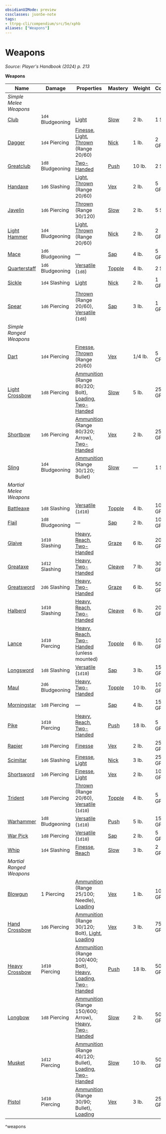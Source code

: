 ```yaml
---
obsidianUIMode: preview
cssclasses: json5e-note
tags:
- ttrpg-cli/compendium/src/5e/xphb
aliases: ["Weapons"]
---
```

# Weapons
*Source: Player's Handbook (2024) p. 213* 

**Weapons**

| Name | Damage | Properties | Mastery | Weight | Cost |
|------|--------|------------|---------|--------|------|
| *Simple Melee Weapons* |
| [Club](Misc%20Files/CLI/compendium/items/club-xphb.md) | `1d4` Bludgeoning | [Light](Misc%20Files/CLI/rules/item-properties.md#Light) | [Slow](Misc%20Files/CLI/rules/item-mastery.md#Slow) | 2 lb. | 1 SP |
| [Dagger](Misc%20Files/CLI/compendium/items/dagger-xphb.md) | `1d4` Piercing | [Finesse](Misc%20Files/CLI/rules/item-properties.md#Finesse), [Light](Misc%20Files/CLI/rules/item-properties.md#Light), [Thrown](Misc%20Files/CLI/rules/item-properties.md#Thrown) (Range 20/60) | [Nick](Misc%20Files/CLI/rules/item-mastery.md#Nick) | 1 lb. | 2 GP |
| [Greatclub](Misc%20Files/CLI/compendium/items/greatclub-xphb.md) | `1d8` Bludgeoning | [Two-Handed](Misc%20Files/CLI/rules/item-properties.md#Two-Handed) | [Push](Misc%20Files/CLI/rules/item-mastery.md#Push) | 10 lb. | 2 SP |
| [Handaxe](Misc%20Files/CLI/compendium/items/handaxe-xphb.md) | `1d6` Slashing | [Light](Misc%20Files/CLI/rules/item-properties.md#Light), [Thrown](Misc%20Files/CLI/rules/item-properties.md#Thrown) (Range 20/60) | [Vex](Misc%20Files/CLI/rules/item-mastery.md#Vex) | 2 lb. | 5 GP |
| [Javelin](Misc%20Files/CLI/compendium/items/javelin-xphb.md) | `1d6` Piercing | [Thrown](Misc%20Files/CLI/rules/item-properties.md#Thrown) (Range 30/120) | [Slow](Misc%20Files/CLI/rules/item-mastery.md#Slow) | 2 lb. | 5 SP |
| [Light Hammer](Misc%20Files/CLI/compendium/items/light-hammer-xphb.md) | `1d4` Bludgeoning | [Light](Misc%20Files/CLI/rules/item-properties.md#Light), [Thrown](Misc%20Files/CLI/rules/item-properties.md#Thrown) (Range 20/60) | [Nick](Misc%20Files/CLI/rules/item-mastery.md#Nick) | 2 lb. | 2 GP |
| [Mace](Misc%20Files/CLI/compendium/items/mace-xphb.md) | `1d6` Bludgeoning | — | [Sap](Misc%20Files/CLI/rules/item-mastery.md#Sap) | 4 lb. | 5 GP |
| [Quarterstaff](Misc%20Files/CLI/compendium/items/quarterstaff-xphb.md) | `1d6` Bludgeoning | [Versatile](Misc%20Files/CLI/rules/item-properties.md#Versatile) (`1d8`) | [Topple](Misc%20Files/CLI/rules/item-mastery.md#Topple) | 4 lb. | 2 SP |
| [Sickle](Misc%20Files/CLI/compendium/items/sickle-xphb.md) | `1d4` Slashing | [Light](Misc%20Files/CLI/rules/item-properties.md#Light) | [Nick](Misc%20Files/CLI/rules/item-mastery.md#Nick) | 2 lb. | 1 GP |
| [Spear](Misc%20Files/CLI/compendium/items/spear-xphb.md) | `1d6` Piercing | [Thrown](Misc%20Files/CLI/rules/item-properties.md#Thrown) (Range 20/60), [Versatile](Misc%20Files/CLI/rules/item-properties.md#Versatile) (`1d8`) | [Sap](Misc%20Files/CLI/rules/item-mastery.md#Sap) | 3 lb. | 1 GP |
| *Simple Ranged Weapons* |
| [Dart](Misc%20Files/CLI/compendium/items/dart-xphb.md) | `1d4` Piercing | [Finesse](Misc%20Files/CLI/rules/item-properties.md#Finesse), [Thrown](Misc%20Files/CLI/rules/item-properties.md#Thrown) (Range 20/60) | [Vex](Misc%20Files/CLI/rules/item-mastery.md#Vex) | 1/4 lb. | 5 CP |
| [Light Crossbow](Misc%20Files/CLI/compendium/items/light-crossbow-xphb.md) | `1d8` Piercing | [Ammunition](Misc%20Files/CLI/rules/item-properties.md#Ammunition) (Range 80/320; Bolt), [Loading](Misc%20Files/CLI/rules/item-properties.md#Loading), [Two-Handed](Misc%20Files/CLI/rules/item-properties.md#Two-Handed) | [Slow](Misc%20Files/CLI/rules/item-mastery.md#Slow) | 5 lb. | 25 GP |
| [Shortbow](Misc%20Files/CLI/compendium/items/shortbow-xphb.md) | `1d6` Piercing | [Ammunition](Misc%20Files/CLI/rules/item-properties.md#Ammunition) (Range 80/320; Arrow), [Two-Handed](Misc%20Files/CLI/rules/item-properties.md#Two-Handed) | [Vex](Misc%20Files/CLI/rules/item-mastery.md#Vex) | 2 lb. | 25 GP |
| [Sling](Misc%20Files/CLI/compendium/items/sling-xphb.md) | `1d4` Bludgeoning | [Ammunition](Misc%20Files/CLI/rules/item-properties.md#Ammunition) (Range 30/120; Bullet) | [Slow](Misc%20Files/CLI/rules/item-mastery.md#Slow) | — | 1 SP |
| *Martial Melee Weapons* |
| [Battleaxe](Misc%20Files/CLI/compendium/items/battleaxe-xphb.md) | `1d8` Slashing | [Versatile](Misc%20Files/CLI/rules/item-properties.md#Versatile) (`1d10`) | [Topple](Misc%20Files/CLI/rules/item-mastery.md#Topple) | 4 lb. | 10 GP |
| [Flail](Misc%20Files/CLI/compendium/items/flail-xphb.md) | `1d8` Bludgeoning | — | [Sap](Misc%20Files/CLI/rules/item-mastery.md#Sap) | 2 lb. | 10 GP |
| [Glaive](Misc%20Files/CLI/compendium/items/glaive-xphb.md) | `1d10` Slashing | [Heavy](Misc%20Files/CLI/rules/item-properties.md#Heavy), [Reach](Misc%20Files/CLI/rules/item-properties.md#Reach), [Two-Handed](Misc%20Files/CLI/rules/item-properties.md#Two-Handed) | [Graze](Misc%20Files/CLI/rules/item-mastery.md#Graze) | 6 lb. | 20 GP |
| [Greataxe](Misc%20Files/CLI/compendium/items/greataxe-xphb.md) | `1d12` Slashing | [Heavy](Misc%20Files/CLI/rules/item-properties.md#Heavy), [Two-Handed](Misc%20Files/CLI/rules/item-properties.md#Two-Handed) | [Cleave](Misc%20Files/CLI/rules/item-mastery.md#Cleave) | 7 lb. | 30 GP |
| [Greatsword](Misc%20Files/CLI/compendium/items/greatsword-xphb.md) | `2d6` Slashing | [Heavy](Misc%20Files/CLI/rules/item-properties.md#Heavy), [Two-Handed](Misc%20Files/CLI/rules/item-properties.md#Two-Handed) | [Graze](Misc%20Files/CLI/rules/item-mastery.md#Graze) | 6 lb. | 50 GP |
| [Halberd](Misc%20Files/CLI/compendium/items/halberd-xphb.md) | `1d10` Slashing | [Heavy](Misc%20Files/CLI/rules/item-properties.md#Heavy), [Reach](Misc%20Files/CLI/rules/item-properties.md#Reach), [Two-Handed](Misc%20Files/CLI/rules/item-properties.md#Two-Handed) | [Cleave](Misc%20Files/CLI/rules/item-mastery.md#Cleave) | 6 lb. | 20 GP |
| [Lance](Misc%20Files/CLI/compendium/items/lance-xphb.md) | `1d10` Piercing | [Heavy](Misc%20Files/CLI/rules/item-properties.md#Heavy), [Reach](Misc%20Files/CLI/rules/item-properties.md#Reach), [Two-Handed](Misc%20Files/CLI/rules/item-properties.md#Two-Handed) (unless mounted) | [Topple](Misc%20Files/CLI/rules/item-mastery.md#Topple) | 6 lb. | 10 GP |
| [Longsword](Misc%20Files/CLI/compendium/items/longsword-xphb.md) | `1d8` Slashing | [Versatile](Misc%20Files/CLI/rules/item-properties.md#Versatile) (`1d10`) | [Sap](Misc%20Files/CLI/rules/item-mastery.md#Sap) | 3 lb. | 15 GP |
| [Maul](Misc%20Files/CLI/compendium/items/maul-xphb.md) | `2d6` Bludgeoning | [Heavy](Misc%20Files/CLI/rules/item-properties.md#Heavy), [Two-Handed](Misc%20Files/CLI/rules/item-properties.md#Two-Handed) | [Topple](Misc%20Files/CLI/rules/item-mastery.md#Topple) | 10 lb. | 10 GP |
| [Morningstar](Misc%20Files/CLI/compendium/items/morningstar-xphb.md) | `1d8` Piercing | — | [Sap](Misc%20Files/CLI/rules/item-mastery.md#Sap) | 4 lb. | 15 GP |
| [Pike](Misc%20Files/CLI/compendium/items/pike-xphb.md) | `1d10` Piercing | [Heavy](Misc%20Files/CLI/rules/item-properties.md#Heavy), [Reach](Misc%20Files/CLI/rules/item-properties.md#Reach), [Two-Handed](Misc%20Files/CLI/rules/item-properties.md#Two-Handed) | [Push](Misc%20Files/CLI/rules/item-mastery.md#Push) | 18 lb. | 5 GP |
| [Rapier](Misc%20Files/CLI/compendium/items/rapier-xphb.md) | `1d8` Piercing | [Finesse](Misc%20Files/CLI/rules/item-properties.md#Finesse) | [Vex](Misc%20Files/CLI/rules/item-mastery.md#Vex) | 2 lb. | 25 GP |
| [Scimitar](Misc%20Files/CLI/compendium/items/scimitar-xphb.md) | `1d6` Slashing | [Finesse](Misc%20Files/CLI/rules/item-properties.md#Finesse), [Light](Misc%20Files/CLI/rules/item-properties.md#Light) | [Nick](Misc%20Files/CLI/rules/item-mastery.md#Nick) | 3 lb. | 25 GP |
| [Shortsword](Misc%20Files/CLI/compendium/items/shortsword-xphb.md) | `1d6` Piercing | [Finesse](Misc%20Files/CLI/rules/item-properties.md#Finesse), [Light](Misc%20Files/CLI/rules/item-properties.md#Light) | [Vex](Misc%20Files/CLI/rules/item-mastery.md#Vex) | 2 lb. | 10 GP |
| [Trident](Misc%20Files/CLI/compendium/items/trident-xphb.md) | `1d8` Piercing | [Thrown](Misc%20Files/CLI/rules/item-properties.md#Thrown) (Range 20/60), [Versatile](Misc%20Files/CLI/rules/item-properties.md#Versatile) (`1d10`) | [Topple](Misc%20Files/CLI/rules/item-mastery.md#Topple) | 4 lb. | 5 GP |
| [Warhammer](Misc%20Files/CLI/compendium/items/warhammer-xphb.md) | `1d8` Bludgeoning | [Versatile](Misc%20Files/CLI/rules/item-properties.md#Versatile) (`1d10`) | [Push](Misc%20Files/CLI/rules/item-mastery.md#Push) | 5 lb. | 15 GP |
| [War Pick](Misc%20Files/CLI/compendium/items/war-pick-xphb.md) | `1d8` Piercing | [Versatile](Misc%20Files/CLI/rules/item-properties.md#Versatile) (`1d10`) | [Sap](Misc%20Files/CLI/rules/item-mastery.md#Sap) | 2 lb. | 5 GP |
| [Whip](Misc%20Files/CLI/compendium/items/whip-xphb.md) | `1d4` Slashing | [Finesse](Misc%20Files/CLI/rules/item-properties.md#Finesse), [Reach](Misc%20Files/CLI/rules/item-properties.md#Reach) | [Slow](Misc%20Files/CLI/rules/item-mastery.md#Slow) | 3 lb. | 2 GP |
| *Martial Ranged Weapons* |
| [Blowgun](Misc%20Files/CLI/compendium/items/blowgun-xphb.md) | 1 Piercing | [Ammunition](Misc%20Files/CLI/rules/item-properties.md#Ammunition) (Range 25/100; Needle), [Loading](Misc%20Files/CLI/rules/item-properties.md#Loading) | [Vex](Misc%20Files/CLI/rules/item-mastery.md#Vex) | 1 lb. | 10 GP |
| [Hand Crossbow](Misc%20Files/CLI/compendium/items/hand-crossbow-xphb.md) | `1d6` Piercing | [Ammunition](Misc%20Files/CLI/rules/item-properties.md#Ammunition) (Range 30/120; Bolt), [Light](Misc%20Files/CLI/rules/item-properties.md#Light), [Loading](Misc%20Files/CLI/rules/item-properties.md#Loading) | [Vex](Misc%20Files/CLI/rules/item-mastery.md#Vex) | 3 lb. | 75 GP |
| [Heavy Crossbow](Misc%20Files/CLI/compendium/items/heavy-crossbow-xphb.md) | `1d10` Piercing | [Ammunition](Misc%20Files/CLI/rules/item-properties.md#Ammunition) (Range 100/400; Bolt), [Heavy](Misc%20Files/CLI/rules/item-properties.md#Heavy), [Loading](Misc%20Files/CLI/rules/item-properties.md#Loading), [Two-Handed](Misc%20Files/CLI/rules/item-properties.md#Two-Handed) | [Push](Misc%20Files/CLI/rules/item-mastery.md#Push) | 18 lb. | 50 GP |
| [Longbow](Misc%20Files/CLI/compendium/items/longbow-xphb.md) | `1d8` Piercing | [Ammunition](Misc%20Files/CLI/rules/item-properties.md#Ammunition) (Range 150/600; Arrow), [Heavy](Misc%20Files/CLI/rules/item-properties.md#Heavy), [Two-Handed](Misc%20Files/CLI/rules/item-properties.md#Two-Handed) | [Slow](Misc%20Files/CLI/rules/item-mastery.md#Slow) | 2 lb. | 50 GP |
| [Musket](Misc%20Files/CLI/compendium/items/musket-xphb.md) | `1d12` Piercing | [Ammunition](Misc%20Files/CLI/rules/item-properties.md#Ammunition) (Range 40/120; Bullet), [Loading](Misc%20Files/CLI/rules/item-properties.md#Loading), [Two-Handed](Misc%20Files/CLI/rules/item-properties.md#Two-Handed) | [Slow](Misc%20Files/CLI/rules/item-mastery.md#Slow) | 10 lb. | 500 GP |
| [Pistol](Misc%20Files/CLI/compendium/items/pistol-xphb.md) | `1d10` Piercing | [Ammunition](Misc%20Files/CLI/rules/item-properties.md#Ammunition) (Range 30/90; Bullet), [Loading](Misc%20Files/CLI/rules/item-properties.md#Loading) | [Vex](Misc%20Files/CLI/rules/item-mastery.md#Vex) | 3 lb. | 250 GP |
^weapons